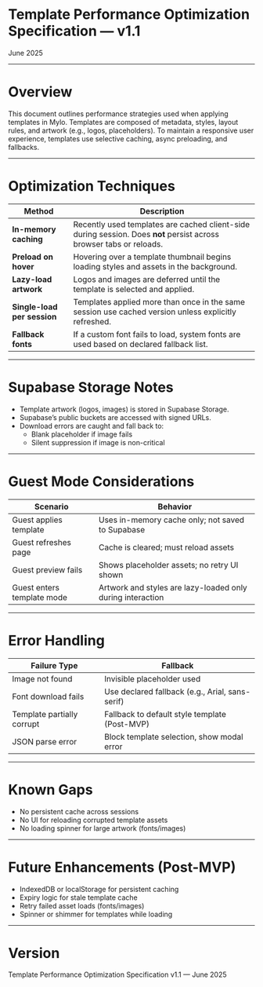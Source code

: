 # Template Performance Optimization Specification — v1.1

June 2025

---

# Overview

This document outlines performance strategies used when applying templates in Mylo. Templates are composed of metadata, styles, layout rules, and artwork (e.g., logos, placeholders). To maintain a responsive user experience, templates use selective caching, async preloading, and fallbacks.

---

# Optimization Techniques

| Method | Description |
|--------|-------------|
| **In-memory caching** | Recently used templates are cached client-side during session. Does **not** persist across browser tabs or reloads. |
| **Preload on hover** | Hovering over a template thumbnail begins loading styles and assets in the background. |
| **Lazy-load artwork** | Logos and images are deferred until the template is selected and applied. |
| **Single-load per session** | Templates applied more than once in the same session use cached version unless explicitly refreshed. |
| **Fallback fonts** | If a custom font fails to load, system fonts are used based on declared fallback list. |

---

# Supabase Storage Notes

- Template artwork (logos, images) is stored in Supabase Storage.
- Supabase’s public buckets are accessed with signed URLs.
- Download errors are caught and fall back to:
  - Blank placeholder if image fails
  - Silent suppression if image is non-critical

---

# Guest Mode Considerations

| Scenario | Behavior |
|----------|----------|
| Guest applies template | Uses in-memory cache only; not saved to Supabase |
| Guest refreshes page | Cache is cleared; must reload assets |
| Guest preview fails | Shows placeholder assets; no retry UI shown |
| Guest enters template mode | Artwork and styles are lazy-loaded only during interaction |

---

# Error Handling

| Failure Type | Fallback |
|--------------|----------|
| Image not found | Invisible placeholder used |
| Font download fails | Use declared fallback (e.g., Arial, sans-serif) |
| Template partially corrupt | Fallback to default style template (Post-MVP) |
| JSON parse error | Block template selection, show modal error |

---

# Known Gaps

- No persistent cache across sessions
- No UI for reloading corrupted template assets
- No loading spinner for large artwork (fonts/images)

---

# Future Enhancements (Post-MVP)

- IndexedDB or localStorage for persistent caching
- Expiry logic for stale template cache
- Retry failed asset loads (fonts/images)
- Spinner or shimmer for templates while loading

---

# Version

Template Performance Optimization Specification v1.1 — June 2025
